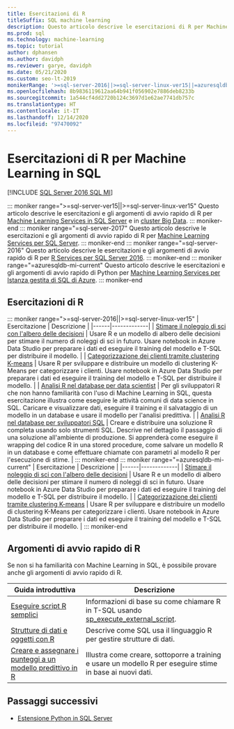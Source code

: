 ```yaml
---
title: Esercitazioni di R
titleSuffix: SQL machine learning
description: Questo articolo descrive le esercitazioni di R per Machine Learning in SQL. Informazioni su come eseguire gli script e creare modelli di Machine Learning.
ms.prod: sql
ms.technology: machine-learning
ms.topic: tutorial
author: dphansen
ms.author: davidph
ms.reviewer: garye, davidph
ms.date: 05/21/2020
ms.custom: seo-lt-2019
monikerRange: '>=sql-server-2016||>=sql-server-linux-ver15||=azuresqldb-mi-current'
ms.openlocfilehash: 8b9836119612aa64b941f056902e7886deb8233b
ms.sourcegitcommit: 1a544cf4dd2720b124c3697d1e62ae7741db757c
ms.translationtype: HT
ms.contentlocale: it-IT
ms.lasthandoff: 12/14/2020
ms.locfileid: "97470092"
---
```

# <a name="r-tutorials-for-sql-machine-learning"></a>Esercitazioni di R per Machine Learning in SQL
[!INCLUDE [SQL Server 2016 SQL MI](../../includes/applies-to-version/sqlserver2016-asdbmi.md)]

::: moniker range=">=sql-server-ver15||>=sql-server-linux-ver15"
Questo articolo descrive le esercitazioni e gli argomenti di avvio rapido di R per [Machine Learning Services in SQL Server](../sql-server-machine-learning-services.md) e in [cluster Big Data](../../big-data-cluster/machine-learning-services.md).
::: moniker-end
::: moniker range="=sql-server-2017"
Questo articolo descrive le esercitazioni e gli argomenti di avvio rapido di R per [Machine Learning Services per SQL Server](../sql-server-machine-learning-services.md).
::: moniker-end
::: moniker range="=sql-server-2016"
Questo articolo descrive le esercitazioni e gli argomenti di avvio rapido di R per [R Services per SQL Server 2016](../r/sql-server-r-services.md).
::: moniker-end
::: moniker range="=azuresqldb-mi-current"
Questo articolo descrive le esercitazioni e gli argomenti di avvio rapido di Python per [Machine Learning Services per Istanza gestita di SQL di Azure](/azure/azure-sql/managed-instance/machine-learning-services-overview).
::: moniker-end

<a name="bkmk_sqltutorials"></a>

## <a name="r-tutorials"></a>Esercitazioni di R

::: moniker range=">=sql-server-2016||>=sql-server-linux-ver15"
| Esercitazione | Descrizione |
|------|-------------|
| [Stimare il noleggio di sci con l'albero delle decisioni](r-predictive-model-introduction.md) | Usare R e un modello di albero delle decisioni per stimare il numero di noleggi di sci in futuro. Usare notebook in Azure Data Studio per preparare i dati ed eseguire il training del modello e T-SQL per distribuire il modello. |
| [Categorizzazione dei clienti tramite clustering K-means](r-clustering-model-introduction.md) | Usare R per sviluppare e distribuire un modello di clustering K-Means per categorizzare i clienti. Usare notebook in Azure Data Studio per preparare i dati ed eseguire il training del modello e T-SQL per distribuire il modello. |
| [Analisi R nel database per data scientist](../tutorials/walkthrough-data-science-end-to-end-walkthrough.md) | Per gli sviluppatori R che non hanno familiarità con l'uso di Machine Learning in SQL, questa esercitazione illustra come eseguire le attività comuni di data science in SQL. Caricare e visualizzare dati, eseguire il training e il salvataggio di un modello in un database e usare il modello per l'analisi predittiva. |
| [Analisi R nel database per sviluppatori SQL](../tutorials/r-taxi-classification-introduction.md) | Creare e distribuire una soluzione R completa usando solo strumenti SQL. Descrive nel dettaglio il passaggio di una soluzione all'ambiente di produzione. Si apprenderà come eseguire il wrapping del codice R in una stored procedure, come salvare un modello R in un database e come effettuare chiamate con parametri al modello R per l'esecuzione di stime. |
::: moniker-end
::: moniker range="=azuresqldb-mi-current"
| Esercitazione | Descrizione |
|------|-------------|
| [Stimare il noleggio di sci con l'albero delle decisioni](r-predictive-model-introduction.md) | Usare R e un modello di albero delle decisioni per stimare il numero di noleggi di sci in futuro. Usare notebook in Azure Data Studio per preparare i dati ed eseguire il training del modello e T-SQL per distribuire il modello. |
| [Categorizzazione dei clienti tramite clustering K-means](r-clustering-model-introduction.md) | Usare R per sviluppare e distribuire un modello di clustering K-Means per categorizzare i clienti. Usare notebook in Azure Data Studio per preparare i dati ed eseguire il training del modello e T-SQL per distribuire il modello. |
::: moniker-end

## <a name="r-quickstarts"></a>Argomenti di avvio rapido di R

Se non si ha familiarità con Machine Learning in SQL, è possibile provare anche gli argomenti di avvio rapido di R.

| Guida introduttiva | Descrizione |
|-|-|
| [Eseguire script R semplici](quickstart-r-create-script.md) | Informazioni di base su come chiamare R in T-SQL usando [sp_execute_external_script](../../relational-databases/system-stored-procedures/sp-execute-external-script-transact-sql.md). |
| [Strutture di dati e oggetti con R](quickstart-r-data-types-and-objects.md) | Descrive come SQL usa il linguaggio R per gestire strutture di dati. |
| [Creare e assegnare i punteggi a un modello predittivo in R](quickstart-r-data-types-and-objects.md) | Illustra come creare, sottoporre a training e usare un modello R per eseguire stime in base ai nuovi dati. |

## <a name="next-steps"></a>Passaggi successivi

+ [Estensione Python in SQL Server](../concepts/extension-r.md)
